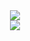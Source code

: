<div align="center">
<a href="https://discord.com/users/359755774873960450" >
  <img src="https://lanyard-profile-readme.vercel.app/api/359755774873960450?bg=#000000&theme=light&idleMessage=Definitely%20Coding%20Something..."  />
</a><br>
 <a href="https://github.com/bobsterjsdev/" >
  <img src="https://github-readme-stats.vercel.app/api?username=bobsterjsdev&theme=github_dark"  />
</a>
</div>


